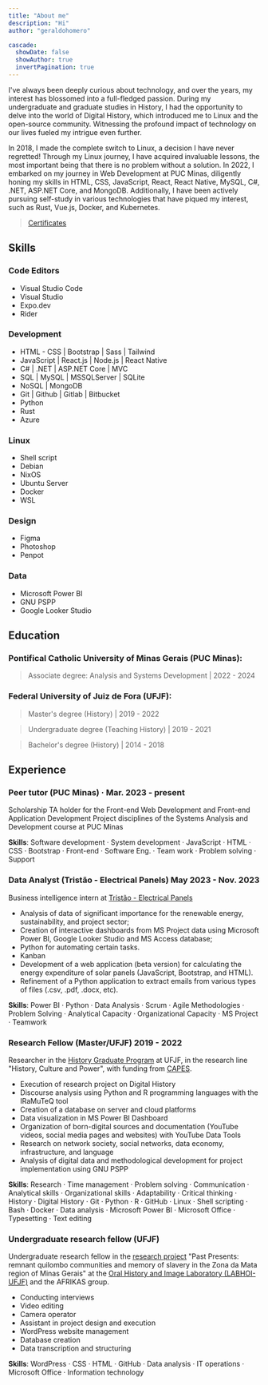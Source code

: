 ```yaml
---
title: "About me"
description: "Hi"
author: "geraldohomero"

cascade:
  showDate: false
  showAuthor: true
  invertPagination: true
---
```


I've always been deeply curious about technology, and over the years, my interest has blossomed into a full-fledged passion. During my undergraduate and graduate studies in History, I had the opportunity to delve into the world of Digital History, which introduced me to Linux and the open-source community. Witnessing the profound impact of technology on our lives fueled my intrigue even further.

In 2018, I made the complete switch to Linux, a decision I have never regretted! Through my Linux journey, I have acquired invaluable lessons, the most important being that there is no problem without a solution.
In 2022, I embarked on my journey in Web Development at PUC Minas, diligently honing my skills in HTML, CSS, JavaScript, React, React Native, MySQL, C#, .NET, ASP.NET Core, and MongoDB. Additionally, I have been actively pursuing self-study in various technologies that have piqued my interest, such as Rust, Vue.js, Docker, and Kubernetes.

> [Certificates](../certificates/)

## Skills 


 ### **Code Editors**

  - Visual Studio Code 
  - Visual Studio
  - Expo.dev
  - Rider


### **Development**
  - HTML - CSS | Bootstrap | Sass | Tailwind 
  - JavaScript | React.js | Node.js | React Native 
  - C# | .NET | ASP.NET Core | MVC
  - SQL | MySQL | MSSQLServer | SQLite
  - NoSQL | MongoDB 
  - Git | Github | Gitlab | Bitbucket 
  - Python
  - Rust   
  - Azure 
### **Linux**
  - Shell script 
  - Debian 
  - NixOS 
  - Ubuntu Server 
  - Docker 
  - WSL 
### **Design**
  - Figma 
  - Photoshop 
  - Penpot 
### **Data**
  - Microsoft Power BI 
  - GNU PSPP
  - Google Looker Studio  

## Education

### **Pontifical Catholic University of Minas Gerais (PUC Minas):**
>Associate degree: Analysis and Systems Development | 2022 - 2024
### **Federal University of Juiz de Fora (UFJF):**
>Master's degree (History) | 2019 - 2022

>Undergraduate degree (Teaching History) | 2019 - 2021

>Bachelor's degree (History) | 2014 - 2018

## Experience

### **Peer tutor (PUC Minas)** · Mar. 2023 - present

Scholarship TA holder for the Front-end Web Development and Front-end Application Development Project disciplines of the Systems Analysis and Development course at PUC Minas

**Skills**: Software development · System development · JavaScript · HTML · CSS · Bootstrap · Front-end · Software Eng. · Team work · Problem solving · Support

### **Data Analyst (Tristão - Electrical Panels)** May 2023 - Nov. 2023

Business intelligence intern at [Tristão - Electrical Panels](https://tristao.ind.br)

- Analysis of data of significant importance for the renewable energy, sustainability, and project sector;
- Creation of interactive dashboards from MS Project data using Microsoft Power BI, Google Looker Studio and MS Access database;
- Python for automating certain tasks.
- Kanban
- Development of a web application (beta version) for calculating the energy expenditure of solar panels (JavaScript, Bootstrap, and HTML).
- Refinement of a Python application to extract emails from various types of files (.csv, .pdf, .docx, etc).

**Skills**: Power BI · Python · Data Analysis · Scrum · Agile Methodologies · Problem Solving · Analytical Capacity · Organizational Capacity · MS Project · Teamwork

### **Research Fellow (Master/UFJF)** 2019 - 2022

Researcher in the [History Graduate Program](https://www2.ufjf.br/ppghistoria/) at UFJF, in the research line "History, Culture and Power", with funding from [CAPES](https://www.gov.br/capes/).

- Execution of research project on Digital History
- Discourse analysis using Python and R programming languages with the IRaMuTeQ tool
- Creation of a database on server and cloud platforms
- Data visualization in MS Power BI Dashboard
- Organization of born-digital sources and documentation (YouTube videos, social media pages and websites) with YouTube Data Tools
- Research on network society, social networks, data economy, infrastructure, and language
- Analysis of digital data and methodological development for project implementation using GNU PSPP


**Skills**: Research · Time management · Problem solving · Communication · Analytical skills · Organizational skills · Adaptability · Critical thinking · History · Digital History · Git · Python · R · GitHub · Linux · Shell scripting · Bash · Docker · Data analysis · Microsoft Power BI · Microsoft Office · Typesetting · Text editing

### **Undergraduate research fellow (UFJF)**

Undergraduate research fellow in the [research project](https://www.ufjf.br/labhoi/juiz-de-fora-cidade-negra-centro-de-referencia-sobre-a-memoria-negra-em-juiz-de-fora/indice-acervo-juiz-de-fora-cidade-negra/) "Past Presents: remnant quilombo communities and memory of slavery in the Zona da Mata region of Minas Gerais" at the [Oral History and Image Laboratory (LABHOI-UFJF)](https://www.ufjf.br/labhoi/) and the AFRIKAS group.

- Conducting interviews
- Video editing
- Camera operator
- Assistant in project design and execution
- WordPress website management
- Database creation
- Data transcription and structuring

**Skills**: WordPress · CSS · HTML · GitHub · Data analysis · IT operations · Microsoft Office · Information technology
